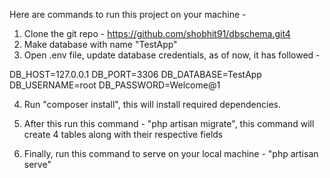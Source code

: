 Here are commands to run this project on your machine - 

1. Clone the git repo - https://github.com/shobhit91/dbschema.git4
2. Make database with name "TestApp"
3. Open .env file, update database credentials, as of now, it has followed -

DB_HOST=127.0.0.1
DB_PORT=3306
DB_DATABASE=TestApp
DB_USERNAME=root
DB_PASSWORD=Welcome@1

4. Run "composer install", this will install required dependencies.

5. After this run this command - "php artisan migrate", this command will create 4 tables along with their respective fields

6. Finally, run this command to serve on your local machine - "php artisan serve"